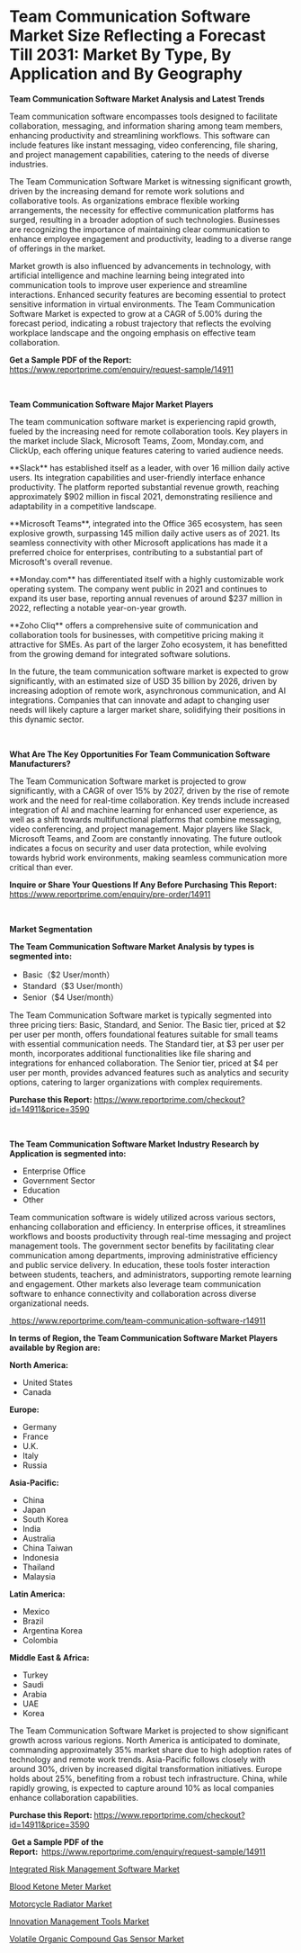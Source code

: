 <p><h1>Team Communication Software Market Size Reflecting a Forecast Till 2031: Market By Type, By Application and By Geography</h1></p><p><strong>Team Communication Software Market Analysis and Latest Trends</strong></p>
<p><p>Team communication software encompasses tools designed to facilitate collaboration, messaging, and information sharing among team members, enhancing productivity and streamlining workflows. This software can include features like instant messaging, video conferencing, file sharing, and project management capabilities, catering to the needs of diverse industries.</p><p>The Team Communication Software Market is witnessing significant growth, driven by the increasing demand for remote work solutions and collaborative tools. As organizations embrace flexible working arrangements, the necessity for effective communication platforms has surged, resulting in a broader adoption of such technologies. Businesses are recognizing the importance of maintaining clear communication to enhance employee engagement and productivity, leading to a diverse range of offerings in the market.</p><p>Market growth is also influenced by advancements in technology, with artificial intelligence and machine learning being integrated into communication tools to improve user experience and streamline interactions. Enhanced security features are becoming essential to protect sensitive information in virtual environments. The Team Communication Software Market is expected to grow at a CAGR of 5.00% during the forecast period, indicating a robust trajectory that reflects the evolving workplace landscape and the ongoing emphasis on effective team collaboration.</p></p>
<p><strong>Get a Sample PDF of the Report:&nbsp;</strong> <a href="https://www.reportprime.com/enquiry/request-sample/14911?utm_campaign=1143&utm_medium=2&utm_source=Github&utm_content=ia&utm_term=29112024&utm_id=team-communication-software">https://www.reportprime.com/enquiry/request-sample/14911</a></p>
<p>&nbsp;</p>
<p><strong>Team Communication Software Major Market Players</strong></p>
<p><p>The team communication software market is experiencing rapid growth, fueled by the increasing need for remote collaboration tools. Key players in the market include Slack, Microsoft Teams, Zoom, Monday.com, and ClickUp, each offering unique features catering to varied audience needs.</p><p>**Slack** has established itself as a leader, with over 16 million daily active users. Its integration capabilities and user-friendly interface enhance productivity. The platform reported substantial revenue growth, reaching approximately $902 million in fiscal 2021, demonstrating resilience and adaptability in a competitive landscape.</p><p>**Microsoft Teams**, integrated into the Office 365 ecosystem, has seen explosive growth, surpassing 145 million daily active users as of 2021. Its seamless connectivity with other Microsoft applications has made it a preferred choice for enterprises, contributing to a substantial part of Microsoft's overall revenue.</p><p>**Monday.com** has differentiated itself with a highly customizable work operating system. The company went public in 2021 and continues to expand its user base, reporting annual revenues of around $237 million in 2022, reflecting a notable year-on-year growth.</p><p>**Zoho Cliq** offers a comprehensive suite of communication and collaboration tools for businesses, with competitive pricing making it attractive for SMEs. As part of the larger Zoho ecosystem, it has benefitted from the growing demand for integrated software solutions.</p><p>In the future, the team communication software market is expected to grow significantly, with an estimated size of USD 35 billion by 2026, driven by increasing adoption of remote work, asynchronous communication, and AI integrations. Companies that can innovate and adapt to changing user needs will likely capture a larger market share, solidifying their positions in this dynamic sector.</p></p>
<p>&nbsp;</p>
<p><strong>What Are The Key Opportunities For Team Communication Software Manufacturers?</strong></p>
<p><p>The Team Communication Software market is projected to grow significantly, with a CAGR of over 15% by 2027, driven by the rise of remote work and the need for real-time collaboration. Key trends include increased integration of AI and machine learning for enhanced user experience, as well as a shift towards multifunctional platforms that combine messaging, video conferencing, and project management. Major players like Slack, Microsoft Teams, and Zoom are constantly innovating. The future outlook indicates a focus on security and user data protection, while evolving towards hybrid work environments, making seamless communication more critical than ever.</p></p>
<p><strong>Inquire or Share Your Questions If Any Before Purchasing This Report:</strong> <a href="https://www.reportprime.com/enquiry/pre-order/14911?utm_campaign=1143&utm_medium=2&utm_source=Github&utm_content=ia&utm_term=29112024&utm_id=team-communication-software">https://www.reportprime.com/enquiry/pre-order/14911</a></p>
<p>&nbsp;</p>
<p><strong>Market Segmentation</strong></p>
<p><strong>The Team Communication Software Market Analysis by types is segmented into:</strong></p>
<p><ul><li>Basic（$2 User/month）</li><li>Standard（$3 User/month）</li><li>Senior（$4 User/month）</li></ul></p>
<p><p>The Team Communication Software market is typically segmented into three pricing tiers: Basic, Standard, and Senior. The Basic tier, priced at $2 per user per month, offers foundational features suitable for small teams with essential communication needs. The Standard tier, at $3 per user per month, incorporates additional functionalities like file sharing and integrations for enhanced collaboration. The Senior tier, priced at $4 per user per month, provides advanced features such as analytics and security options, catering to larger organizations with complex requirements.</p></p>
<p><strong>Purchase this Report:&nbsp;</strong><a href="https://www.reportprime.com/checkout?id=14911&price=3590&utm_campaign=1143&utm_medium=2&utm_source=Github&utm_content=ia&utm_term=29112024&utm_id=team-communication-software">https://www.reportprime.com/checkout?id=14911&price=3590</a></p>
<p>&nbsp;</p>
<p><strong>The Team Communication Software Market Industry Research by Application is segmented into:</strong></p>
<p><ul><li>Enterprise Office</li><li>Government Sector</li><li>Education</li><li>Other</li></ul></p>
<p><p>Team communication software is widely utilized across various sectors, enhancing collaboration and efficiency. In enterprise offices, it streamlines workflows and boosts productivity through real-time messaging and project management tools. The government sector benefits by facilitating clear communication among departments, improving administrative efficiency and public service delivery. In education, these tools foster interaction between students, teachers, and administrators, supporting remote learning and engagement. Other markets also leverage team communication software to enhance connectivity and collaboration across diverse organizational needs.</p></p>
<p><a href="https://www.reportprime.com/team-communication-software-r14911?utm_campaign=1143&utm_medium=2&utm_source=Github&utm_content=ia&utm_term=29112024&utm_id=team-communication-software">&nbsp;https://www.reportprime.com/team-communication-software-r14911</a></p>
<p><strong>In terms of Region, the Team Communication Software Market Players available by Region are:</strong></p>
<p>
    <p> <strong> North America: </strong>
        <ul>
            <li>United States</li>
            <li>Canada</li>
        </ul>
        </p> 
    <p> <strong> Europe: </strong>
        <ul>
            <li>Germany</li>
            <li>France</li>
            <li>U.K.</li>
            <li>Italy</li>
            <li>Russia</li>
        </ul>
        </p> 
    <p> <strong> Asia-Pacific: </strong>
        <ul>
            <li>China</li>
            <li>Japan</li>
            <li>South Korea</li>
            <li>India</li>
            <li>Australia</li>
            <li>China Taiwan</li>
            <li>Indonesia</li>
            <li>Thailand</li>
            <li>Malaysia</li>
        </ul>
        </p> 
    <p> <strong> Latin America: </strong>
        <ul>
            <li>Mexico</li>
            <li>Brazil</li>
            <li>Argentina Korea</li>
            <li>Colombia</li>
        </ul>
        </p> 
    <p> <strong> Middle East & Africa: </strong>
        <ul>
            <li>Turkey</li>
            <li>Saudi</li>
            <li>Arabia</li>
            <li>UAE</li>
            <li>Korea</li>
        </ul>
    </p>
    </p>
<p><p>The Team Communication Software Market is projected to show significant growth across various regions. North America is anticipated to dominate, commanding approximately 35% market share due to high adoption rates of technology and remote work trends. Asia-Pacific follows closely with around 30%, driven by increased digital transformation initiatives. Europe holds about 25%, benefiting from a robust tech infrastructure. China, while rapidly growing, is expected to capture around 10% as local companies enhance collaboration capabilities.</p></p>
<p><strong>Purchase this Report: </strong><a href="https://www.reportprime.com/checkout?id=14911&price=3590&utm_campaign=1143&utm_medium=2&utm_source=Github&utm_content=ia&utm_term=29112024&utm_id=team-communication-software">https://www.reportprime.com/checkout?id=14911&price=3590</a></p>
<p>&nbsp;<strong>Get a Sample PDF of the Report:&nbsp;&nbsp;</strong><a href="https://www.reportprime.com/enquiry/request-sample/14911?utm_campaign=1143&utm_medium=2&utm_source=Github&utm_content=ia&utm_term=29112024&utm_id=team-communication-software">https://www.reportprime.com/enquiry/request-sample/14911</a></p>
<p><strong></strong></p>
<p><p><a href="https://github.com/darenph8er/Market-Research-Report-List-1/blob/main/integrated-risk-management-software-market.md?utm_campaign=1143&utm_medium=2&utm_source=Github&utm_content=ia&utm_term=29112024&utm_id=team-communication-software">Integrated Risk Management Software Market</a></p><p><a href="https://www.linkedin.com/pulse/factors-affecting-blood-ketone-metermarket-growth-rate-95-phode?utm_campaign=1143&utm_medium=2&utm_source=Github&utm_content=ia&utm_term=29112024&utm_id=team-communication-software">Blood Ketone Meter Market</a></p><p><a href="https://issuu.com/reportprime-2/docs/motorcycle-radiator-market-size-2030.pptx?utm_campaign=1143&utm_medium=2&utm_source=Github&utm_content=ia&utm_term=29112024&utm_id=team-communication-software">Motorcycle Radiator Market</a></p><p><a href="https://github.com/castoriffic/Market-Research-Report-List-5/blob/main/innovation-management-tools-market.md?utm_campaign=1143&utm_medium=2&utm_source=Github&utm_content=ia&utm_term=29112024&utm_id=team-communication-software">Innovation Management Tools Market</a></p><p><a href="https://www.linkedin.com/pulse/volatile-organic-compound-gas-sensor-industry-forecast-market-iyorf?utm_campaign=1143&utm_medium=2&utm_source=Github&utm_content=ia&utm_term=29112024&utm_id=team-communication-software">Volatile Organic Compound Gas Sensor Market</a></p></p>